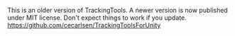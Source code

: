 This is an older version of TrackingTools. A newer version is now published under MIT license. Don't expect things to work if you update.
https://github.com/cecarlsen/TrackingToolsForUnity
